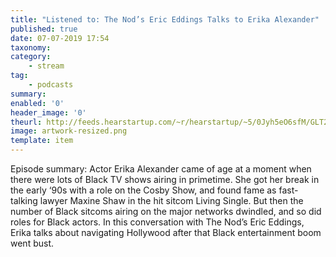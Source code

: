 ```yaml
---
title: "Listened to: The Nod’s Eric Eddings Talks to Erika Alexander"
published: true
date: 07-07-2019 17:54
taxonomy:
category:
	- stream
tag:
	- podcasts
summary:
enabled: '0'
header_image: '0'
theurl: http://feeds.hearstartup.com/~r/hearstartup/~5/0Jyh5eO6sfM/GLT2077017136.mp3
image: artwork-resized.png
template: item
---
```

 
Episode summary: Actor Erika Alexander came of age at a moment when there were lots of Black TV shows airing in primetime. She got her break in the early ‘90s with a role on the Cosby Show, and found fame as fast-talking lawyer Maxine Shaw in the hit sitcom Living Single. But then the number of Black sitcoms airing on the major networks dwindled, and so did roles for Black actors. In this conversation with The Nod’s Eric Eddings, Erika talks about navigating Hollywood after that Black entertainment boom went bust.
